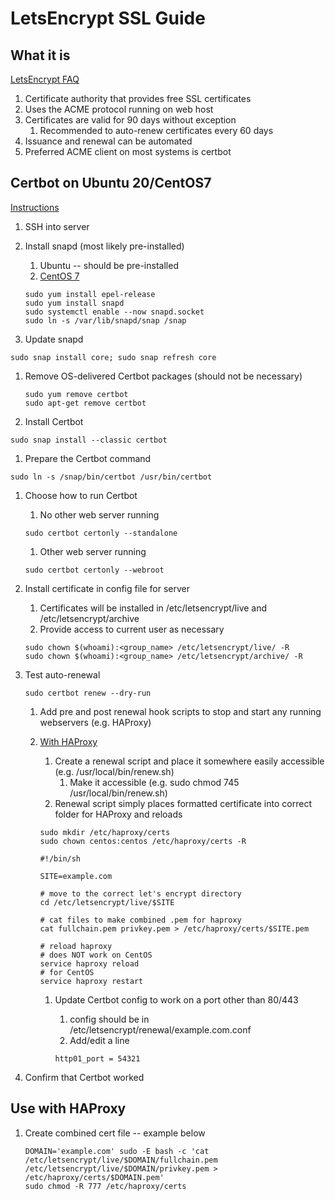 # LetsEncrypt SSL Guide

## What it is

[LetsEncrypt FAQ](https://letsencrypt.org/docs/faq/)

1. Certificate authority that provides free SSL certificates
1. Uses the ACME protocol running on web host
1. Certificates are valid for 90 days without exception
   1. Recommended to auto-renew certificates every 60 days
1. Issuance and renewal can be automated
1. Preferred ACME client on most systems is certbot

## Certbot on Ubuntu 20/CentOS7

[Instructions](https://certbot.eff.org/lets-encrypt/ubuntufocal-other)

1. SSH into server
1. Install snapd (most likely pre-installed)

   1. Ubuntu -- should be pre-installed
   1. [CentOS 7](https://snapcraft.io/docs/installing-snap-on-centos)

   ```shell
   sudo yum install epel-release
   sudo yum install snapd
   sudo systemctl enable --now snapd.socket
   sudo ln -s /var/lib/snapd/snap /snap
   ```

1. Update snapd

```shell
sudo snap install core; sudo snap refresh core
```

1. Remove OS-delivered Certbot packages (should not be necessary)

   ```shell
   sudo yum remove certbot
   sudo apt-get remove certbot
   ```

1. Install Certbot

```shell
sudo snap install --classic certbot
```

1. Prepare the Certbot command

```shell
sudo ln -s /snap/bin/certbot /usr/bin/certbot
```

1. Choose how to run Certbot

   1. No other web server running

   ```shell
   sudo certbot certonly --standalone
   ```

   1. Other web server running

   ```shell
   sudo certbot certonly --webroot
   ```

1. Install certificate in config file for server

   1. Certificates will be installed in /etc/letsencrypt/live and /etc/letsencrypt/archive
   1. Provide access to current user as necessary

   ```shell
   sudo chown $(whoami):<group_name> /etc/letsencrypt/live/ -R
   sudo chown $(whoami):<group_name> /etc/letsencrypt/archive/ -R
   ```

1. Test auto-renewal

   ```shell
   sudo certbot renew --dry-run
   ```

   1. Add pre and post renewal hook scripts to stop and start any running webservers (e.g. HAProxy)
   1. [With HAProxy](https://www.digitalocean.com/community/tutorials/how-to-secure-haproxy-with-let-s-encrypt-on-ubuntu-14-04)

      1. Create a renewal script and place it somewhere easily accessible (e.g. /usr/local/bin/renew.sh)
         1. Make it accessible (e.g. sudo chmod 745 /usr/local/bin/renew.sh)
      1. Renewal script simply places formatted certificate into correct folder for HAProxy and reloads

      ```shell
      sudo mkdir /etc/haproxy/certs
      sudo chown centos:centos /etc/haproxy/certs -R
      ```

      ```shell
      #!/bin/sh

      SITE=example.com

      # move to the correct let's encrypt directory
      cd /etc/letsencrypt/live/$SITE

      # cat files to make combined .pem for haproxy
      cat fullchain.pem privkey.pem > /etc/haproxy/certs/$SITE.pem

      # reload haproxy
      # does NOT work on CentOS
      service haproxy reload
      # for CentOS
      service haproxy restart
      ```

      1. Update Certbot config to work on a port other than 80/443

         1. config should be in /etc/letsencrypt/renewal/example.com.conf
         1. Add/edit a line

         ```
         http01_port = 54321
         ```

1. Confirm that Certbot worked

## Use with HAProxy

1. Create combined cert file -- example below

   ```shell
   DOMAIN='example.com' sudo -E bash -c 'cat /etc/letsencrypt/live/$DOMAIN/fullchain.pem /etc/letsencrypt/live/$DOMAIN/privkey.pem > /etc/haproxy/certs/$DOMAIN.pem'
   sudo chmod -R 777 /etc/haproxy/certs
   ```
